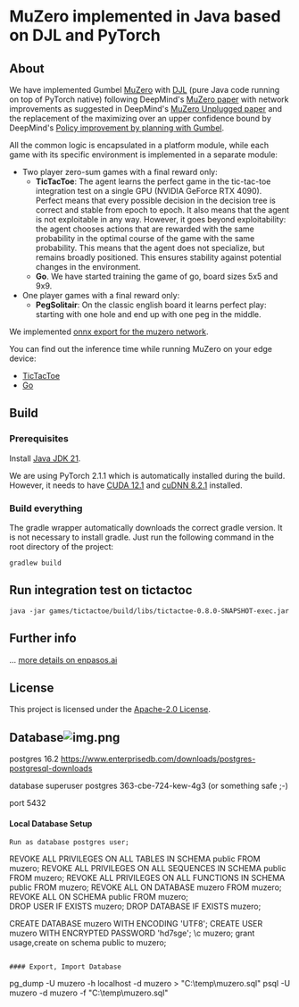 # MuZero implemented in Java based on DJL and PyTorch

## About
 
We have implemented
Gumbel [MuZero](https://deepmind.com/blog/article/muzero-mastering-go-chess-shogi-and-atari-without-rules)
with [DJL](https://djl.ai/) (pure Java code running on top of PyTorch native) following
DeepMind's [MuZero paper](https://www.nature.com/articles/s41586-020-03051-4) with network improvements as suggested in
DeepMind's [MuZero Unplugged paper](https://arxiv.org/abs/2104.06294) and the replacement of the maximizing over an
upper confidence bound by
DeepMind's [Policy improvement by planning with Gumbel](https://openreview.net/forum?id=bERaNdoegnO).

All the common logic is encapsulated in a platform module, while each game with its specific environment is implemented
in a separate module:

* Two player zero-sum games with a final reward only:
    * **TicTacToe**: The agent learns the perfect game in the tic-tac-toe integration test on a single GPU (NVIDIA GeForce RTX 4090). Perfect means that every possible decision in the decision tree is correct and stable from epoch to epoch. It also means that the agent is not exploitable in any way. However, it goes beyond exploitability: the agent chooses actions that are rewarded with the same probability in the optimal course of the game with the same probability. This means that the agent does not specialize, but remains broadly positioned. This ensures stability against potential changes in the environment.
    * **Go**. We have started training the game of go, board sizes 5x5 and 9x9.
* One player games with a final reward only:
    * **PegSolitair**: On the classic english board it learns perfect play: starting with one hole and end up with one
      peg in the middle.

We implemented [onnx export for the muzero network](https://enpasos.ai/muzero/here/How#onnx).

You can find out the inference time while running MuZero on your edge device:

* [TicTacToe](https://enpasos.ai/muzero/here/TicTacToe)
* [Go](https://enpasos.ai/muzero/here/Go)


## Build



### Prerequisites

Install [Java JDK 21](https://docs.aws.amazon.com/corretto/latest/corretto-21-ug/downloads-list.html).

We are using PyTorch 2.1.1 which is automatically installed during the build.
However, it needs to have [CUDA 12.1](https://developer.nvidia.com/cuda-12-1-1-download-archive) and [cuDNN 8.2.1](https://developer.nvidia.com/rdp/cudnn-download) installed.

### Build everything

The gradle wrapper automatically downloads the correct gradle version. It is not necessary to install gradle.
Just run the following command in the root directory of the project: 

```
gradlew build
```

## Run integration test on tictactoc

``` 
java -jar games/tictactoe/build/libs/tictactoe-0.8.0-SNAPSHOT-exec.jar  
```

## Further info

... [more details on enpasos.ai](https://enpasos.ai/)

## License

This project is licensed under the [Apache-2.0 License](platform/LICENSE).


## Database![img.png](img.png)

postgres 16.2
https://www.enterprisedb.com/downloads/postgres-postgresql-downloads

database superuser
postgres
363-cbe-724-kew-4g3            (or something safe ;-)

port 5432

#### Local Database Setup

```
Run as database postgres user;
```
REVOKE ALL PRIVILEGES ON ALL TABLES IN SCHEMA public FROM muzero;
REVOKE ALL PRIVILEGES ON ALL SEQUENCES IN SCHEMA public FROM muzero;
REVOKE ALL PRIVILEGES ON ALL FUNCTIONS IN SCHEMA public FROM muzero;
REVOKE ALL ON DATABASE muzero FROM muzero;  
REVOKE ALL ON SCHEMA public FROM muzero;  
DROP USER IF EXISTS muzero;
DROP DATABASE IF EXISTS muzero;
 
CREATE DATABASE muzero  WITH ENCODING 'UTF8';
CREATE USER muzero WITH ENCRYPTED PASSWORD 'hd7sge';
\c muzero;
grant usage,create on schema public to muzero;
```

#### Export, Import Database

```
pg_dump -U muzero -h localhost -d muzero > "C:\temp\muzero.sql"
psql -U muzero -d muzero -f "C:\temp\muzero.sql"
```
